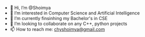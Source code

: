 - 👋 Hi, I’m @Shoimya
- 👀 I’m interested in Computer Science and Artificial Intelligence 
- 🌱 I’m currently finsinhing my Bachelor's in CSE
- 💞️ I’m looking to collaborate on any C++, python projects 
- 📫 How to reach me: chyshoimya@gmail.com

<!---
Shoimya/Shoimya is a ✨ special ✨ repository because its `README.md` (this file) appears on your GitHub profile.
You can click the Preview link to take a look at your changes.
--->
